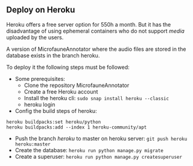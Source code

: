 ## Deploy on Heroku

Heroku offers a free server option for 550h a month. But it has the disadvantage
of using ephemeral containers who do not support *media* uploaded by the users.

A version of MicrofauneAnnotator where the audio files are stored in the database 
exists in the branch heroku.

To deploy it the following steps must be followed:

* Some prerequisites:
  * Clone the repository MicrofauneAnnotator
  * Create a free Heroku account
  * Install the heroku cli: `sudo snap install heroku --classic`
  * heroku login
* Config the build steps of heroku:
```
heroku buildpacks:set heroku/python
heroku buildpacks:add --index 1 heroku-community/apt
```
* Push the branch *heroku* to master on heroku server: `git push heroku heroku:master`
* Create the database: `heroku run python manage.py migrate`
* Create a superuser: `heroku run python manage.py createsuperuser`
